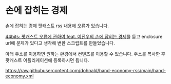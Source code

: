 # 손에 잡히는 경제
손에 잡히는 경제 팟캐스트 rss 내용에 오류가 있습니다.

[44bits: 팟캐스트 오류에 관하여 feat. 이진우의 손에 잡히는 경제](https://podcast.44bits.io/episodes/158)를 듣고 enclosure url에 문제가 있다고 생각해 변환 스크립트를 만들었습니다.

아래 주소를 이용하면 원하는 환경에서 컨텐츠를 이용할 수 있습니다. 주소를 복사한 후 팟캐스트 어플리케이션에 등록하시면 됩니다. 

https://raw.githubusercontent.com/dohnald/hand-economy-rss/main/hand-economy.xml
